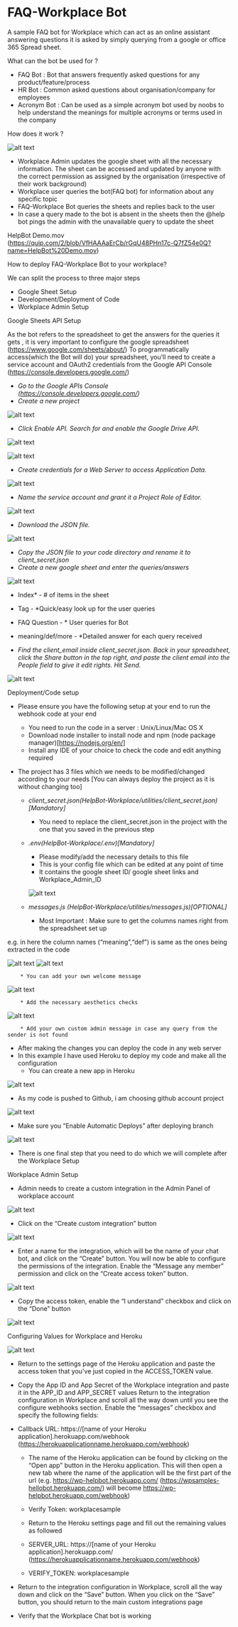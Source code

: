 # FAQ-Workplace Bot
A sample FAQ bot for Workplace which can act as an online assistant answering questions it is asked by simply querying from a google or office 365 Spread sheet. 


What can the bot be used for ? 

* FAQ Bot : Bot that answers frequently asked questions for any product/feature/process
* HR Bot : Common asked questions about organisation/company for employees 
* Acronym Bot : Can be used as a simple acronym bot used by noobs to help understand the meanings for multiple acronyms or terms used in the company

How does it work ? 

![alt text](https://github.com/Bikashforworkplacenew/HelpBot-Workplace/blob/master/images/helpbut_setup.png)


* Workplace Admin updates the google sheet with all the necessary information. The sheet can be accessed and updated by anyone with the correct permission as assigned by the organisation (irrespective of their work background)
* Workplace user queries the bot(FAQ bot) for information about any specific topic
* FAQ-Workplace Bot  queries the sheets and replies back to the user
* In case a query made to the bot is absent in the sheets then the @help bot pings the admin with the unavailable query to update the sheet

HelpBot Demo.mov (https://quip.com/2/blob/VfHAAAaErCb/rGqU48PHn17c-Q7fZ54e0Q?name=HelpBot%20Demo.mov) 


How to deploy FAQ-Workplace Bot to your workplace?

We can split the process to three major steps

* Google Sheet Setup
* Development/Deployment of Code
* Workplace Admin Setup



 Google Sheets API Setup 

As the bot refers to the spreadsheet to get the answers for the queries it gets , it is very important to configure the google spreadsheet (https://www.google.com/sheets/about/)
To programmatically access(which the Bot will do) your spreadsheet, you’ll need to create a service account and OAuth2 credentials from the Google API Console (https://console.developers.google.com/)

* *Go to the Google APIs Console (https://console.developers.google.com/)*
* *Create a new project*

![alt text](https://github.com/Bikashforworkplacenew/HelpBot-Workplace/blob/master/images/create_project.png)



* *Click Enable API. Search for and enable the Google Drive API.*

![alt text](https://github.com/Bikashforworkplacenew/HelpBot-Workplace/blob/master/images/enable_API.png)

![alt text](https://github.com/Bikashforworkplacenew/HelpBot-Workplace/blob/master/images/enable_API_2.png)


* *Create credentials for a Web Server to access Application Data.*

![alt text](https://github.com/Bikashforworkplacenew/HelpBot-Workplace/blob/master/images/choose_webserver.png)

* *Name the service account and grant it a Project Role of Editor.*

![alt text](https://github.com/Bikashforworkplacenew/HelpBot-Workplace/blob/master/images/account_key_setup.png)

* *Download the JSON file.*


![alt text](https://github.com/Bikashforworkplacenew/HelpBot-Workplace/blob/master/images/save_key.png)

* *Copy the JSON file to your code directory and rename it to client_secret.json*
* *Create a new google sheet and enter the queries/answers*


![alt text](https://github.com/Bikashforworkplacenew/HelpBot-Workplace/blob/master/images/setup_googlesheet_2.png)

* Index* - # of items in the sheet 
* Tag - *Quick/easy look up for the user queries 
* FAQ Question - * User queries for Bot
* meaning/def/more - *Detailed answer for each query received 

* *Find the client_email inside client_secret.json. Back in your spreadsheet, click the Share button in the top right, and paste the client email into the People field to give it edit rights. Hit Send.*

![alt text](https://github.com/Bikashforworkplacenew/HelpBot-Workplace/blob/master/images/share_sheet.png)


Deployment/Code setup

* Please ensure you have the following setup at your end to run the webhook code at your end 
    * You need to run the code in a server : Unix/Linux/Mac OS X 
    * Download node installer to install node and npm (node package manager)[https://nodejs.org/en/]
    * Install any IDE of your choice to check the code and edit anything required 

* The project has 3 files which we needs to be modified/changed according to your needs [You can always deploy the project as it is without changing too]
    * *client_secret.json(HelpBot-Workplace/utilities/client_secret.json)[*Mandatory*]*
        * You need to replace the client_secret.json in the project with the one that you saved in the previous step
    * *.env(HelpBot-Workplace/.env)[*Mandatory*]* 
        * Please modify/add the necessary details to this file
        * This is your config file which can be edited at any point of time 
        * It contains the google sheet ID/ google sheet links and Workplace_Admin_ID
        
        ![alt text](https://github.com/Bikashforworkplacenew/HelpBot-Workplace/blob/master/images/environment_variable.png)
        
    * *messages.js (HelpBot-Workplace/utilities/messages.js)[*OPTIONAL*]*
        * Most Important : Make sure to get the columns names right from the spreadsheet set up 

e.g. in here the column names (“meaning”,“def”) is same as the ones being extracted in the code

 ![alt text](https://github.com/Bikashforworkplacenew/HelpBot-Workplace/blob/master/images/botqueries_column.png)
 ![alt text](https://github.com/Bikashforworkplacenew/HelpBot-Workplace/blob/master/images/column_code.png)
        
        * You can add your own welcome message 

 ![alt text](https://github.com/Bikashforworkplacenew/HelpBot-Workplace/blob/master/images/intro_mesage.png)

        * Add the necessary aesthetics checks 


 ![alt text](https://github.com/Bikashforworkplacenew/HelpBot-Workplace/blob/master/images/aesthetic_check.png)

        * Add your own custom admin message in case any query from the sender is not found 
* After making the changes you can deploy the code in any web server 
* In this example I have used Heroku to deploy my code and make all the configuration 
    * You can create a new app in Heroku
    

 ![alt text](https://github.com/Bikashforworkplacenew/HelpBot-Workplace/blob/master/images/heroku_newapp.png)


* As my code is pushed to Github, i am choosing github account project 

 ![alt text](https://github.com/Bikashforworkplacenew/HelpBot-Workplace/blob/master/images/connect_github.png)


* Make sure you “Enable Automatic Deploys” after deploying branch

 ![alt text](https://github.com/Bikashforworkplacenew/HelpBot-Workplace/blob/master/images/auto_deploy.png)

* There is one final step that you need to do which we will complete after the Workplace Setup 

Workplace Admin Setup

* Admin needs to create a custom integration in the Admin Panel of workplace account

 ![alt text](https://github.com/Bikashforworkplacenew/HelpBot-Workplace/blob/master/images/admin_panel.png)

*   Click on the “Create custom integration” button

 ![alt text](https://github.com/Bikashforworkplacenew/HelpBot-Workplace/blob/master/images/create_custom_integration.png)

*  Enter a name for the integration, which will be the name of your chat bot, and click on the “Create” button. You will now be able to configure the permissions of the integration. Enable the “Message any member” permission and click on the “Create access token” button.

 ![alt text](https://github.com/Bikashforworkplacenew/HelpBot-Workplace/blob/master/images/integration_setup.png)

*  Copy the access token, enable the “I understand” checkbox and click on the “Done” button

 ![alt text](https://github.com/Bikashforworkplacenew/HelpBot-Workplace/blob/master/images/access_token.png)

Configuring Values for Workplace and Heroku

 ![alt text](https://github.com/Bikashforworkplacenew/HelpBot-Workplace/blob/master/images/heroku_config_values.png)

*  Return to the settings page of the Heroku application and paste the access token that you've just copied in the ACCESS_TOKEN value.
* Copy the App ID and App Secret of the Workplace integration and paste it in the APP_ID and APP_SECRET values
     Return to the integration configuration in Workplace and scroll all the way down until you see the configure webhooks section. Enable the “messages” checkbox and specify the following fields:
    
* Callback URL: https://[name of your Heroku application].herokuapp.com/webhook (https://herokuapplicationname.herokuapp.com/webhook)
    * The name of the Heroku application can be found by clicking on the “Open app” button in the Heroku application. This will then open a new tab where the name of the application will be the first part of the url (e.g. https://wp-helpbot.herokuapp.com/ (https://wpsamples-hellobot.herokuapp.com/) will become https://wp-helpbot.herokuapp.com/webhook)
    * Verify Token: workplacesample
    *  Return to the Heroku settings page and fill out the remaining values as followed
        
    * SERVER_URL: https://[name of your Heroku application].herokuapp.com/ (https://herokuapplicationname.herokuapp.com/webhook)
    * VERIFY_TOKEN: workplacesample



*  Return to the integration configuration in Workplace, scroll all the way down and click on the “Save” button.
     When you click on the “Save” button, you should return to the main custom integrations page
    
* Verify that the Workplace Chat bot is working


